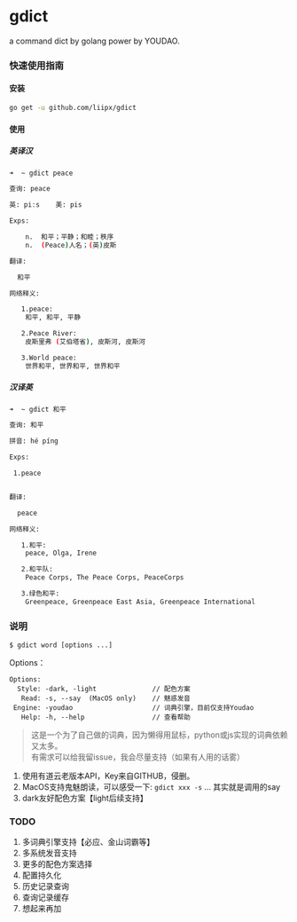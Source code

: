 # gdict
a command dict by golang power by YOUDAO.

### 快速使用指南
#### 安装

```bash
go get -u github.com/liipx/gdict

```
#### 使用
##### 英译汉
```bash
➜  ~ gdict peace

查询: peace

英: piːs    美: pis

Exps:

    n.  和平；平静；和睦；秩序
    n.  (Peace)人名；(英)皮斯

翻译:

  和平

网络释义:

   1.peace:
    和平, 和平, 平静

   2.Peace River:
    皮斯里弗 (艾伯塔省), 皮斯河, 皮斯河

   3.World peace:
    世界和平, 世界和平, 世界和平

```
##### 汉译英
```bash
➜  ~ gdict 和平

查询: 和平

拼音: hé píng

Exps:

 1.peace


翻译:

  peace

网络释义:

   1.和平:
    peace, Olga, Irene

   2.和平队:
    Peace Corps, The Peace Corps, PeaceCorps

   3.绿色和平:
    Greenpeace, Greenpeace East Asia, Greenpeace International
```
### 说明
```text
$ gdict word [options ...]
```
Options：
```text
Options:
  Style: -dark, -light              // 配色方案
   Read: -s, --say  (MacOS only)    // 魅惑发音
 Engine: -youdao                    // 词典引擎，目前仅支持Youdao
   Help: -h, --help                 // 查看帮助
```

> 这是一个为了自己做的词典，因为懒得用鼠标，python或js实现的词典依赖又太多。<br>
> 有需求可以给我留issue，我会尽量支持（如果有人用的话雾）

1. 使用有道云老版本API，Key来自GITHUB，侵删。
2. MacOS支持鬼魅朗读，可以感受一下: `gdict xxx -s` ... 其实就是调用的say
3. dark友好配色方案【light后续支持】

### TODO
1. 多词典引擎支持【必应、金山词霸等】
2. 多系统发音支持
3. 更多的配色方案选择
4. 配置持久化
5. 历史记录查询
7. 查询记录缓存
8. 想起来再加